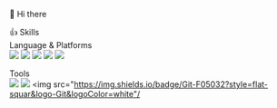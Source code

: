 👋 Hi there <br>

:+1: Skills <br>
Language & Platforms<br>
<img src="https://img.shields.io/badge/Python-3776AB?style=flat-squar&logo-Python&logoColor=black"/> 
<img src="https://img.shields.io/badge/Java-9999FF?style=flat-squar&logo-Java&logoColor=white"/> 
<img src="https://img.shields.io/badge/Kotlin-352A71?style=flat-squar&logo-Kotlin&logoColor=white"/>
<img src="https://img.shields.io/badge/React-61DAFB?style=flat-squar&logo-React&logoColor=black"/> 
<img src="https://img.shields.io/badge/MySQL-4479A1?style=flat-squar&logo-MySQL&logoColor=black"/> <br>

Tools <br>
<img src="https://img.shields.io/badge/Spring-6DB33F?style=flat-squar&logo-Spring&logoColor=balck"/> 
<img src="https://img.shields.io/badge/Spring Boot-6DB33F?style=flat-squar&logo-Spring Boot&logoColor=balck"/>
<img src="https://img.shields.io/badge/Git-F05032?style=flat-squar&logo-Git&logoColor=white"/
<!--
**Leafxi/Leafxi** is a ✨ _special_ ✨ repository because its `README.md` (this file) appears on your GitHub profile.

Here are some ideas to get you started:

- 🔭 I’m currently working on ...
- 🌱 I’m currently learning ...
- 👯 I’m looking to collaborate on ...
- 🤔 I’m looking for help with ...
- 💬 Ask me about ...
- 📫 How to reach me: ...
- 😄 Pronouns: ...
- ⚡ Fun fact: ...
-->
